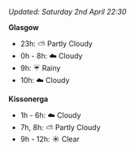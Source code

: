*Updated: Saturday 2nd April 22:30*

**Glasgow**

* 23h: :partly_sunny: Partly Cloudy
* 0h - 8h: :cloud: Cloudy
* 9h: :umbrella: Rainy
* 10h: :cloud: Cloudy

**Kissonerga**

* 1h - 6h: :cloud: Cloudy
* 7h, 8h: :partly_sunny: Partly Cloudy
* 9h - 12h: :sunny: Clear
